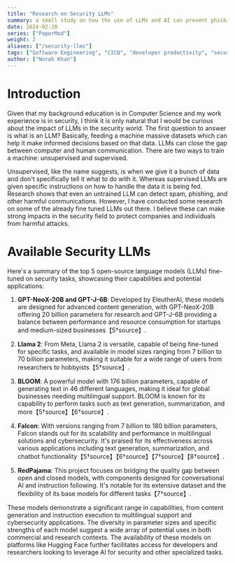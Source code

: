 ```yaml
---
title: "Research on Security LLMs"
summary: a small study on how the use of LLMs and AI can prevent phishing and other fradulent activities. 
date: 2024-02-20
series: ["PaperMod"]
weight: 2
aliases: ["/security-llms"]
tags: ["Software Engineering", "CICD", "developer productivity", "security", "AI"]
author: ["Norah Khan"]
---
```


# Introduction

Given that my background education is in Computer Science and my work experience is in security, I think it is only natural that I would be curious about the impact of LLMs in the security world. The first question to answer is what is an LLM? Basically, feeding a machine massive datasets which can help it make informed decisions based on that data. LLMs can close the gap between computer and human communication. There are two ways to train a machine: unsupervised and supervised. 

Unsupervised, like the name suggests, is when we give it a bunch of data and don't specifically tell it what to do with it. Whereas supervised LLMs are given specific instructions on how to handle the data it is being fed. Research shows that even an untrained LLM can detect spam, phishing, and other harmful communications. However, I have conducted some research on some of the already fine tuned LLMs out there. I believe these can make strong impacts in the security field to protect companies and individuals from harmful attacks.

# Available Security LLMs

Here's a summary of the top 5 open-source language models (LLMs) fine-tuned on security tasks, showcasing their capabilities and potential applications:  

1. **GPT-NeoX-20B and GPT-J-6B**: Developed by EleutherAI, these models are designed for advanced content generation, with GPT-NeoX-20B offering 20 billion parameters for research and GPT-J-6B providing a balance between performance and resource consumption for startups and medium-sized businesses【5†source】.  

2. **Llama 2**: From Meta, Llama 2 is versatile, capable of being fine-tuned for specific tasks, and available in model sizes ranging from 7 billion to 70 billion parameters, making it suitable for a wide range of users from researchers to hobbyists【5†source】.  

3. **BLOOM**: A powerful model with 176 billion parameters, capable of generating text in 46 different languages, making it ideal for global businesses needing multilingual support. BLOOM is known for its capability to perform tasks such as text generation, summarization, and more【5†source】【6†source】.  

4. **Falcon**: With versions ranging from 7 billion to 180 billion parameters, Falcon stands out for its scalability and performance in multilingual solutions and cybersecurity. It's praised for its effectiveness across various applications including text generation, summarization, and chatbot functionality【5†source】【6†source】【7†source】【8†source】.  

5. **RedPajama**: This project focuses on bridging the quality gap between open and closed models, with components designed for conversational AI and instruction following. It's notable for its extensive dataset and the flexibility of its base models for different tasks【7†source】.  

These models demonstrate a significant range in capabilities, from content generation and instruction execution to multilingual support and cybersecurity applications. The diversity in parameter sizes and specific strengths of each model suggest a wide array of potential uses in both commercial and research contexts. The availability of these models on platforms like Hugging Face further facilitates access for developers and researchers looking to leverage AI for security and other specialized tasks.
